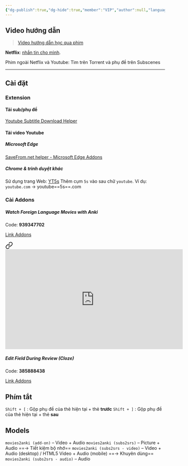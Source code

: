 ```yaml
---
{"dg-publish":true,"dg-hide":true,"member":"VIP","author":null,"language":null,"tags":["add-ons"],"title":"Watch Foreign Language Movies with Anki","permalink":"/iii-anki-nang-cao/hoc-qua-phim-youtube-net-flix-watch-foreign-language-movies-with-anki/","hide":true,"dgPassFrontmatter":true}
---
```



## Video hướng dẫn

> [Video hướng dẫn học qua phim]()

**Netflix**: [nhắn tin cho mình](https://fb.com/tuilaphuc747).

Phim ngoài Netflix và Youtube: Tìm trên Torrent và phụ đề trên Subscenes

---
## Cài đặt

### Extension

#### Tải sub/phụ đề

[Youtube Subtitle Download Helper](https://chrome.google.com/webstore/detail/youtube-subtitle-download/dpmmcccjdcgdjnlnicicdbnlmohhpagf)

#### Tải video Youtube
##### Microsoft Edge

[SaveFrom.net helper - Microsoft Edge Addons](https://microsoftedge.microsoft.com/addons/detail/savefromnet-helper/hndfjogdceachkbgioglehonpejcdhem)

##### Chrome & trình duyệt khác

Sử dụng trang Web: [YT5s](https://yt5s.com/)
Thêm cụm `5s` vào sau chữ `youtube`.
Ví dụ: `youtube.com` → youtube==5s==.com

### Cài Addons

##### Watch Foreign Language Movies with Anki

Code: **939347702**

[Link Addons](https://ankiweb.net/shared/info/939347702)


<div class="transclusion internal-embed is-loaded"><a class="markdown-embed-link" href="/vi-top-addons/cach-cai-addons-tren-hocanki-mau/" aria-label="Open link"><svg xmlns="http://www.w3.org/2000/svg" width="24" height="24" viewBox="0 0 24 24" fill="none" stroke="currentColor" stroke-width="2" stroke-linecap="round" stroke-linejoin="round" class="svg-icon lucide-link"><path d="M10 13a5 5 0 0 0 7.54.54l3-3a5 5 0 0 0-7.07-7.07l-1.72 1.71"></path><path d="M14 11a5 5 0 0 0-7.54-.54l-3 3a5 5 0 0 0 7.07 7.07l1.71-1.71"></path></svg></a><div class="markdown-embed">





<iframe width="560" height="315" src="https://www.youtube.com/embed/NUtMVm-eCX8?si=NqvKbLCxmM1eFN_o" title="YouTube video player" frameborder="0" allow="accelerometer; autoplay; clipboard-write; encrypted-media; gyroscope; picture-in-picture; web-share" allowfullscreen></iframe>

</div></div>


##### Edit Field During Review (Cloze)

Code: **385888438**

[Link Addons](https://ankiweb.net/shared/info/385888438)

## Phím tắt

`Shift + [` : Gộp phụ đề của thẻ hiện tại + thẻ **trước**
`Shift + ]` : Gộp phụ đề của thẻ hiện tại + thẻ **sau**

## Models

`movies2anki (add-on)` – Video + Audio 
`movies2anki (subs2srs)` – Picture + Audio ==→ Tiết kiệm bộ nhớ==
`movies2anki (subs2srs - video)` – Video + Audio (desktop) / HTML5 Video + Audio (mobile) ==→ Khuyên dùng==
`movies2anki (subs2srs - audio)` – Audio

